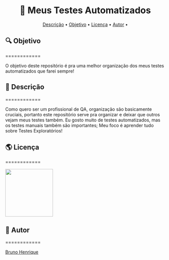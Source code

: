 <h1 align="center"> 📕 Meus Testes Automatizados</h1>


<p align="center">
<a href="#Descricao">Descrição</a> •
<a href="#Objetivo">Objetivo</a> •
<a href="#licenca">Licença</a> •
<a href="#autor">Autor</a> •
</p>


## 🔍 Objetivo
============

O objetivo deste repositório é pra uma melhor organização dos meus testes automatizados que farei sempre!

## 📎 Descrição
============

Como quero ser um profissional de QA, organização são basicamente cruciais, portanto este repositório serve pra organizar 
e deixar que outros vejam meus testes também.
Eu gosto muito de testes automatizados, mas os testes manuais também são importantes;
Meu foco é aprender tudo sobre Testes Exploratórios!

## 🌎 Licença
============

<img  width="150" src="https://img.shields.io/github/license/mashape/apistatus?color=gree&style=plastic" />


## 🧔 Autor
============

<a href="https://github.com/DevBrunohs"> Bruno Henrique</a>
